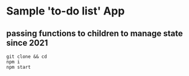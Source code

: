# Sample 'to-do list' App

## passing functions to children to manage state since 2021


```
git clone && cd
npm i
npm start
```
